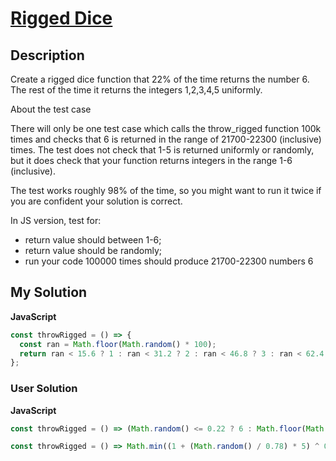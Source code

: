 # [Rigged Dice](https://www.codewars.com/kata/573acc8cffc3d13f61000533)

## Description

Create a rigged dice function that 22% of the time returns the number 6. The rest of the time it returns the integers 1,2,3,4,5 uniformly.

About the test case

There will only be one test case which calls the throw_rigged function 100k times and checks that 6 is returned in the range of 21700-22300 (inclusive) times. The test does not check that 1-5 is returned uniformly or randomly, but it does check that your function returns integers in the range 1-6 (inclusive).

The test works roughly 98% of the time, so you might want to run it twice if you are confident your solution is correct.

In JS version, test for:

- return value should between 1-6;
- return value should be randomly;
- run your code 100000 times should produce 21700-22300 numbers 6

## My Solution

**JavaScript**

```js
const throwRigged = () => {
  const ran = Math.floor(Math.random() * 100);
  return ran < 15.6 ? 1 : ran < 31.2 ? 2 : ran < 46.8 ? 3 : ran < 62.4 ? 4 : ran < 78 ? 5 : 6;
};
```

### User Solution

**JavaScript**

```js
const throwRigged = () => (Math.random() <= 0.22 ? 6 : Math.floor(Math.random() * 5 + 1));
```

```js
const throwRigged = () => Math.min((1 + (Math.random() / 0.78) * 5) ^ 0, 6);
```
